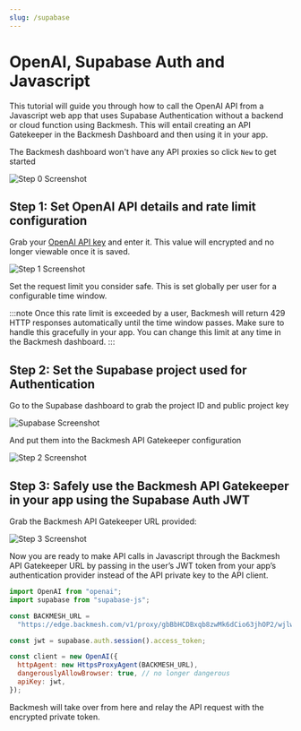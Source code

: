 ```yaml
---
slug: /supabase
---
```


# OpenAI, Supabase Auth and Javascript

This tutorial will guide you through how to call the OpenAI API from a Javascript web app that uses Supabase Authentication without a backend or cloud function using Backmesh. This will entail creating an API Gatekeeper in the Backmesh Dashboard and then using it in your app.

The Backmesh dashboard won't have any API proxies so click `New` to get started

![Step 0 Screenshot](/emptydash.png)

## Step 1: Set OpenAI API details and rate limit configuration

Grab your [OpenAI API key](https://platform.openai.com/api-keys) and enter it. This value will encrypted and no longer viewable once it is saved.

![Step 1 Screenshot](/supabase+openai/step1.png)

Set the request limit you consider safe. This is set globally per user for a configurable time window.

:::note
Once this rate limit is exceeded by a user, Backmesh will return 429 HTTP responses automatically until the time window passes. Make sure to handle this gracefully in your app. You can change this limit at any time in the Backmesh dashboard.
:::

## Step 2: Set the Supabase project used for Authentication

Go to the Supabase dashboard to grab the project ID and public project key

![Supabase Screenshot](/supabase+openai/supabase.png)

And put them into the Backmesh API Gatekeeper configuration

![Step 2 Screenshot](/supabase+openai/step2.png)

## Step 3: Safely use the Backmesh API Gatekeeper in your app using the Supabase Auth JWT

Grab the Backmesh API Gatekeeper URL provided:

![Step 3 Screenshot](/supabase+openai/step3.png)

Now you are ready to make API calls in Javascript through the Backmesh API Gatekeeper URL by passing in the user’s JWT token from your app’s authentication provider instead of the API private key to the API client.

```js title="openai.js"
import OpenAI from "openai";
import supabase from "supabase-js";

const BACKMESH_URL =
  "https://edge.backmesh.com/v1/proxy/gbBbHCDBxqb8zwMk6dCio63jhOP2/wjlwRswvSXp4FBXwYLZ1/v1";

const jwt = supabase.auth.session().access_token;

const client = new OpenAI({
  httpAgent: new HttpsProxyAgent(BACKMESH_URL),
  dangerouslyAllowBrowser: true, // no longer dangerous
  apiKey: jwt,
});
```

Backmesh will take over from here and relay the API request with the encrypted private token.
